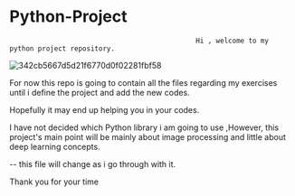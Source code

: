 # Python-Project

                                                  Hi , welcome to my python project repository.

![342cb5667d5d21f6770d0f02281fbf58](https://user-images.githubusercontent.com/39615077/194693556-d97bfdfd-fd65-4d33-bb41-d4eda9f38b8a.gif)

For now this repo is going to contain all the files regarding my exercises until i define the project and add the new codes.

Hopefully it may end up helping you in your codes.

I have not decided which Python library i am going to use ,However, this project's main point will be mainly about image processing and little about deep learning concepts.

-- this file will change as i go through with it.

Thank you for your time

